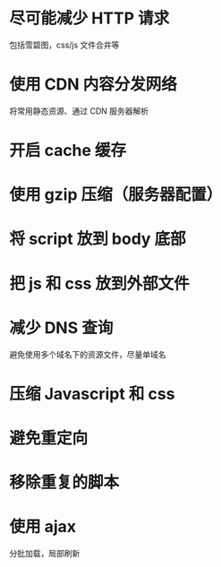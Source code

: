 # 尽可能减少 HTTP 请求

包括雪碧图，css/js 文件合并等

# 使用 CDN 内容分发网络

将常用静态资源、通过 CDN 服务器解析

# 开启 cache 缓存

# 使用 gzip 压缩（服务器配置）

# 将 script 放到 body 底部

# 把 js 和 css 放到外部文件

# 减少 DNS 查询

避免使用多个域名下的资源文件，尽量单域名

# 压缩 Javascript 和 css

# 避免重定向

# 移除重复的脚本

# 使用 ajax

分批加载，局部刷新
